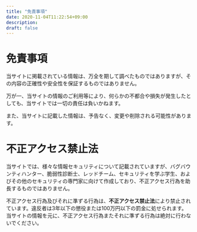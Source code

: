 ```yaml
---
title: "免責事項"
date: 2020-11-04T11:22:54+09:00
description:
draft: false
---
```


# 免責事項

当サイトに掲載されている情報は、万全を期して調べたものではありますが、その内容の正確性や安全性を保証するものではありません。

万が一、当サイトの情報のご利用等により、何らかの不都合や損失が発生したとしても、当サイトでは一切の責任は負いかねます。

また、当サイトに記載した情報は、予告なく、変更や削除される可能性があります。

# 不正アクセス禁止法

当サイトでは、様々な情報セキュリティについて記載されていますが、バグバウンティハンター、脆弱性診断士、レッドチーム、セキュリティを学ぶ学生、およびその他のセキュリティの専門家に向けて作成しており、不正アクセス行為を助長するものではありません。

不正アクセス行為及びそれに準ずる行為は、**不正アクセス禁止法**により禁止されています。違反者は3年以下の懲役または100万円以下の罰金に処せられます。当サイトの情報を元に、不正アクセス行為またそれに準ずる行為は絶対に行わないでください。